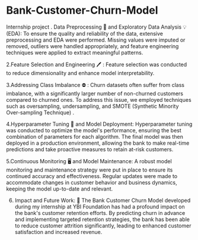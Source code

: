 # Bank-Customer-Churn-Model
Internship project
. Data Preprocessing 🔎 and Exploratory Data Analysis 💡 (EDA):
To ensure the quality and reliability of the data, extensive preprocessing and EDA were performed. Missing values were imputed or removed, outliers were handled appropriately, and feature engineering techniques were applied to extract meaningful patterns.

2.Feature Selection and Engineering 🖊 :
Feature selection was conducted to reduce dimensionality and enhance model interpretability.

3.Addressing Class Imbalance ⛔ :
Churn datasets often suffer from class imbalance, with a significantly larger number of non-churned customers compared to churned ones. To address this issue, we employed techniques such as oversampling, undersampling, and SMOTE (Synthetic Minority Over-sampling Technique) .

4.Hyperparameter Tuning 🔮 and Model Deployment:
Hyperparameter tuning was conducted to optimize the model's performance, ensuring the best combination of parameters for each algorithm. The final model was then deployed in a production environment, allowing the bank to make real-time predictions and take proactive measures to retain at-risk customers.

5.Continuous Monitoring 🖥 and Model Maintenance:
A robust model monitoring and maintenance strategy were put in place to ensure its continued accuracy and effectiveness. Regular updates were made to accommodate changes in customer behavior and business dynamics, keeping the model up-to-date and relevant.

6. Impact and Future Work: 💎
The Bank Customer Churn Model developed during my internship at YBI Foundation has had a profound impact on the bank's customer retention efforts. By predicting churn in advance and implementing targeted retention strategies, the bank has been able to reduce customer attrition significantly, leading to enhanced customer satisfaction and increased revenue.

